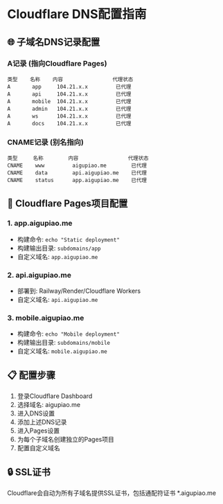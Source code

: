 # Cloudflare DNS配置指南

## 🌐 子域名DNS记录配置

### A记录 (指向Cloudflare Pages)
```
类型    名称    内容                代理状态
A       app     104.21.x.x         已代理  
A       api     104.21.x.x         已代理
A       mobile  104.21.x.x         已代理
A       admin   104.21.x.x         已代理
A       ws      104.21.x.x         已代理
A       docs    104.21.x.x         已代理
```

### CNAME记录 (别名指向)
```
类型     名称        内容                代理状态
CNAME    www         aigupiao.me        已代理
CNAME    data        api.aigupiao.me    已代理
CNAME    status      app.aigupiao.me    已代理
```

## 🔧 Cloudflare Pages项目配置

### 1. app.aigupiao.me
- 构建命令: `echo "Static deployment"`
- 构建输出目录: `subdomains/app`
- 自定义域名: `app.aigupiao.me`

### 2. api.aigupiao.me  
- 部署到: Railway/Render/Cloudflare Workers
- 自定义域名: `api.aigupiao.me`

### 3. mobile.aigupiao.me
- 构建命令: `echo "Mobile deployment"`
- 构建输出目录: `subdomains/mobile`
- 自定义域名: `mobile.aigupiao.me`

## 📋 配置步骤

1. 登录Cloudflare Dashboard
2. 选择域名: aigupiao.me
3. 进入DNS设置
4. 添加上述DNS记录
5. 进入Pages设置
6. 为每个子域名创建独立的Pages项目
7. 配置自定义域名

## 🔒 SSL证书

Cloudflare会自动为所有子域名提供SSL证书，包括通配符证书 *.aigupiao.me
